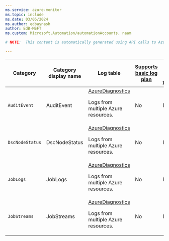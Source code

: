 ```yaml
---
ms.service: azure-monitor
ms.topic: include
ms.date: 03/05/2024
ms.author: edbaynash
author: EdB-MSFT
ms.custom: Microsoft.Automation/automationAccounts, naam

# NOTE:  This content is automatically generated using API calls to Azure. Any edits made on these files will be overwritten in the next run of the script. 

---
```

  
  
|Category|Category display name| Log table| [Supports basic log plan](/azure/azure-monitor/logs/basic-logs-configure?tabs=portal-1#compare-the-basic-and-analytics-log-data-plans)|[Supports ingestion-time transformation](/azure/azure-monitor/essentials/data-collection-transformations)| Example queries |Costs to export|
|---|---|---|---|---|---|---|
|`AuditEvent` |AuditEvent |[AzureDiagnostics](/azure/azure-monitor/reference/tables/azurediagnostics)<p>Logs from multiple Azure resources.|No|No|[Queries](/azure/azure-monitor/reference/queries/azurediagnostics#queries-for-microsoftautomation)|Yes |
|`DscNodeStatus` |DscNodeStatus |[AzureDiagnostics](/azure/azure-monitor/reference/tables/azurediagnostics)<p>Logs from multiple Azure resources.|No|No|[Queries](/azure/azure-monitor/reference/queries/azurediagnostics#queries-for-microsoftautomation)|No |
|`JobLogs` |JobLogs |[AzureDiagnostics](/azure/azure-monitor/reference/tables/azurediagnostics)<p>Logs from multiple Azure resources.|No|No|[Queries](/azure/azure-monitor/reference/queries/azurediagnostics#queries-for-microsoftautomation)|No |
|`JobStreams` |JobStreams |[AzureDiagnostics](/azure/azure-monitor/reference/tables/azurediagnostics)<p>Logs from multiple Azure resources.|No|No|[Queries](/azure/azure-monitor/reference/queries/azurediagnostics#queries-for-microsoftautomation)|No |